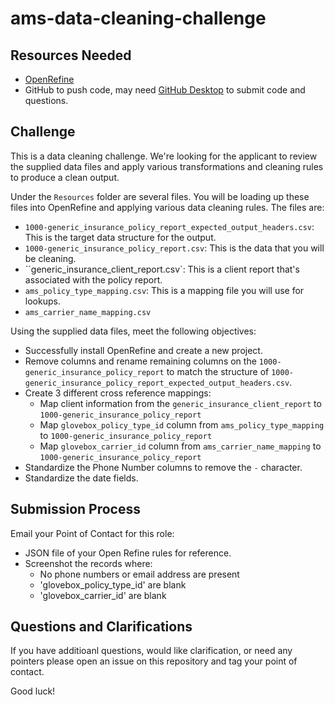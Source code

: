 # ams-data-cleaning-challenge

## Resources Needed

- [OpenRefine](https://openrefine.org/download.html)
- GitHub to push code, may need [GitHub Desktop](https://desktop.github.com/) to submit code and questions.

## Challenge

This is a data cleaning challenge. We're looking for the applicant to review the supplied data files and apply various transformations and cleaning rules to produce a clean output.

Under the `Resources` folder are several files. You will be loading up these files into OpenRefine and applying various data cleaning rules. The files are:

- `1000-generic_insurance_policy_report_expected_output_headers.csv`: This is the target data structure for the output.
- `1000-generic_insurance_policy_report.csv`: This is the data that you will be cleaning.
- ``generic_insurance_client_report.csv`: This is a client report that's associated with the policy report.
- `ams_policy_type_mapping.csv`: This is a mapping file you will use for lookups. 
- `ams_carrier_name_mapping.csv`

Using the supplied data files, meet the following objectives:

- Successfully install OpenRefine and create a new project.
- Remove columns and rename remaining columns on the `1000-generic_insurance_policy_report` to match the structure of `1000-generic_insurance_policy_report_expected_output_headers.csv`.
- Create 3 different cross reference mappings:
	- Map client information from the `generic_insurance_client_report` to  `1000-generic_insurance_policy_report`
	- Map `glovebox_policy_type_id` column from `ams_policy_type_mapping` to `1000-generic_insurance_policy_report`
	- Map `glovebox_carrier_id` column from `ams_carrier_name_mapping` to `1000-generic_insurance_policy_report`
- Standardize the Phone Number columns to remove the `-` character.
- Standardize the date fields.

## Submission Process

Email your Point of Contact for this role:

- JSON file of your Open Refine rules for reference.
- Screenshot the records where:
	- No phone numbers or email address are present
	- 'glovebox_policy_type_id' are blank
	- 'glovebox_carrier_id' are blank

## Questions and Clarifications

If you have additioanl questions, would like clarification, or need any pointers please open an issue on this repository and tag your point of contact.

Good luck!
